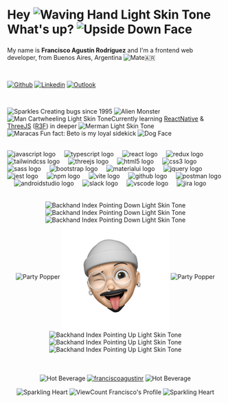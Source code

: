 # Hey <img src="https://raw.githubusercontent.com/Tarikul-Islam-Anik/Animated-Fluent-Emojis/master/Emojis/Hand%20gestures/Waving%20Hand%20Light%20Skin%20Tone.png" alt="Waving Hand Light Skin Tone" width="40" height="40" /> What's up? <img src="https://raw.githubusercontent.com/Tarikul-Islam-Anik/Telegram-Animated-Emojis/main/Smileys/Upside%20Down%20Face.webp" alt="Upside Down Face" width="40" height="40" />

###
<p align="left">My name is <b>Francisco Agustín Rodríguez</b> and I'm a frontend web developer, from Buenos Aires, Argentina <img src="https://raw.githubusercontent.com/Tarikul-Islam-Anik/Animated-Fluent-Emojis/master/Emojis/Food/Mate.png" alt="Mate" width="20" height="20" />🇦🇷</p>
<br/>

[![Github](https://img.shields.io/badge/-Github-000?style=flat&logo=Github&logoColor=white)](https://github.com/franciscoagustinr)
[![Linkedin](https://img.shields.io/badge/-LinkedIn-blue?style=flat&logo=Linkedin&logoColor=white)](https://www.linkedin.com/in/franciscoagustinr/)
[![Outlook](https://img.shields.io/badge/-Outlook-0078D4?style=flat&logo=Microsoft-Outlook&logoColor=white)](mailto:rodriguezfranciscoa@hotmail.com)

<br/>
<p align="left">
  <img src="https://raw.githubusercontent.com/Tarikul-Islam-Anik/Animated-Fluent-Emojis/master/Emojis/Activities/Sparkles.png" alt="Sparkles" width="40" height="40" />
  Creating bugs since 1995  <img src="https://raw.githubusercontent.com/Tarikul-Islam-Anik/Animated-Fluent-Emojis/master/Emojis/Smilies/Alien%20Monster.png" alt="Alien Monster" width="30" height="30" /> 
 <br>
  <img src="https://raw.githubusercontent.com/Tarikul-Islam-Anik/Animated-Fluent-Emojis/master/Emojis/People%20with%20activities/Man%20Cartwheeling%20Light%20Skin%20Tone.png" alt="Man Cartwheeling Light Skin Tone" width="40" height="40" />Currently learning <a href='https://reactnative.dev/'>ReactNative</a> & <a href='https://threejs.org/'>ThreeJS</a> (<a href='https://r3f.docs.pmnd.rs/getting-started/introduction'>R3F</a>) in deeper <img src="https://raw.githubusercontent.com/Tarikul-Islam-Anik/Animated-Fluent-Emojis/master/Emojis/People%20with%20professions/Merman%20Light%20Skin%20Tone.png" alt="Merman Light Skin Tone" width="40" height="40" /><br>
<img src="https://raw.githubusercontent.com/Tarikul-Islam-Anik/Animated-Fluent-Emojis/master/Emojis/Objects/Maracas.png" alt="Maracas" width="40" height="40" /> Fun fact: Beto is my loyal sidekick <img src="https://raw.githubusercontent.com/Tarikul-Islam-Anik/Animated-Fluent-Emojis/master/Emojis/Animals/Dog%20Face.png" alt="Dog Face" width="30" height="30" /> </p>
<br/>


<div align="left">
<div align="left">
  <img src="https://skillicons.dev/icons?i=js" height="40" alt="javascript logo"  />
  <img width="12" />
  <img src="https://skillicons.dev/icons?i=ts" height="40" alt="typescript logo"  />
  <img width="12" />
  <img src="https://skillicons.dev/icons?i=react" height="40" alt="react logo"  />
  <img width="12" />
  <img src="https://skillicons.dev/icons?i=redux" height="40" alt="redux logo"  />
  <img width="12" />
  <img src="https://cdn.simpleicons.org/tailwindcss/06B6D4" height="40" alt="tailwindcss logo"  />
  <img width="12" />
  <img src="https://skillicons.dev/icons?i=threejs" height="40" alt="threejs logo"  />
  <img width="12" />
  <img src="https://cdn.jsdelivr.net/gh/devicons/devicon/icons/html5/html5-original.svg" height="40" alt="html5 logo"  />
  <img width="12" />
  <img src="https://cdn.jsdelivr.net/gh/devicons/devicon/icons/css3/css3-original.svg" height="40" alt="css3 logo"  />
  <img width="12" />
  <img src="https://skillicons.dev/icons?i=sass" height="40" alt="sass logo"  />
  <img width="12" />
  <img src="https://cdn.simpleicons.org/bootstrap/7952B3" height="40" alt="bootstrap logo"  />
  <img width="12" />
  <img src="https://cdn.simpleicons.org/mui/007FFF" height="40" alt="materialui logo"  />
  <img width="12" />
  <img src="https://cdn.jsdelivr.net/gh/devicons/devicon/icons/jquery/jquery-original.svg" height="40" alt="jquery logo"  />
  <img width="12" />
  <img src="https://cdn.simpleicons.org/jest/C21325" height="40" alt="jest logo"  />
  <img width="12" />
  <img src="https://cdn.jsdelivr.net/gh/devicons/devicon/icons/npm/npm-original-wordmark.svg" height="40" alt="npm logo"  />
  <img width="12" />
  <img src="https://skillicons.dev/icons?i=vite" height="40" alt="vite logo"  />
  <img width="12" />
  <img src="https://skillicons.dev/icons?i=github" height="40" alt="github logo"  />
  <img width="12" />
  <img src="https://skillicons.dev/icons?i=postman" height="40" alt="postman logo"  />
  <img width="12" />
  <img src="https://skillicons.dev/icons?i=androidstudio" height="40" alt="androidstudio logo"  />
  <img width="12" />
  <img src="https://cdn.jsdelivr.net/gh/devicons/devicon/icons/slack/slack-original.svg" height="40" alt="slack logo"  />
  <img width="12" />
  <img src="https://skillicons.dev/icons?i=vscode" height="40" alt="vscode logo"  />
  <img width="12" />
  <img src="https://cdn.simpleicons.org/jira/0052CC" height="40" alt="jira logo"  />
</div>
</div>

<br/>
<br/>

<div align='center' width="100%">
  <img src="https://raw.githubusercontent.com/Tarikul-Islam-Anik/Animated-Fluent-Emojis/master/Emojis/Hand%20gestures/Backhand%20Index%20Pointing%20Down%20Light%20Skin%20Tone.png" alt="Backhand Index Pointing Down Light Skin Tone" width="50" height="50" /><img src="https://raw.githubusercontent.com/Tarikul-Islam-Anik/Animated-Fluent-Emojis/master/Emojis/Hand%20gestures/Backhand%20Index%20Pointing%20Down%20Light%20Skin%20Tone.png" alt="Backhand Index Pointing Down Light Skin Tone" width="50" height="50" /><img src="https://raw.githubusercontent.com/Tarikul-Islam-Anik/Animated-Fluent-Emojis/master/Emojis/Hand%20gestures/Backhand%20Index%20Pointing%20Down%20Light%20Skin%20Tone.png" alt="Backhand Index Pointing Down Light Skin Tone" width="50" height="50" />
</div>
<div align='center'>
 <img src="https://raw.githubusercontent.com/Tarikul-Islam-Anik/Animated-Fluent-Emojis/master/Emojis/Activities/Party%20Popper.png" alt="Party Popper" width="120" height="120" />  
  <a href='https://franciscoagustinr.github.io/'><img align="center" alt='Francisco' src="https://github.com/franciscoagustinr/francisco-portfolio/blob/master/src/assets/francisco-fun-photo.png" width="250" height="250" /></a>
  <img src="https://raw.githubusercontent.com/Tarikul-Islam-Anik/Animated-Fluent-Emojis/master/Emojis/Activities/Party%20Popper.png" alt="Party Popper" width="120" height="120" />
</div>
<div align='center'>
<img src="https://raw.githubusercontent.com/Tarikul-Islam-Anik/Animated-Fluent-Emojis/master/Emojis/Hand%20gestures/Backhand%20Index%20Pointing%20Up%20Light%20Skin%20Tone.png" alt="Backhand Index Pointing Up Light Skin Tone" width="50" height="50" /><img src="https://raw.githubusercontent.com/Tarikul-Islam-Anik/Animated-Fluent-Emojis/master/Emojis/Hand%20gestures/Backhand%20Index%20Pointing%20Up%20Light%20Skin%20Tone.png" alt="Backhand Index Pointing Up Light Skin Tone" width="50" height="50" /><img src="https://raw.githubusercontent.com/Tarikul-Islam-Anik/Animated-Fluent-Emojis/master/Emojis/Hand%20gestures/Backhand%20Index%20Pointing%20Up%20Light%20Skin%20Tone.png" alt="Backhand Index Pointing Up Light Skin Tone" width="50" height="50" />
</div>

<br/>
<br/>

<p align='center'>
 <img align='center' src="https://raw.githubusercontent.com/Tarikul-Islam-Anik/Animated-Fluent-Emojis/master/Emojis/Food/Hot%20Beverage.png" alt="Hot Beverage" width="50" height="50" />  
  <a href='https://cafecito.app/franciscoagustinr'> <img align="center" src="https://cdn.buymeacoffee.com/buttons/v2/default-yellow.png" height="50" width="250" alt="franciscoagustinr" /></a>  <img align='center' src="https://raw.githubusercontent.com/Tarikul-Islam-Anik/Animated-Fluent-Emojis/master/Emojis/Food/Hot%20Beverage.png" alt="Hot Beverage" width="50" height="50" />  
  <br/>
</p>
<div align='center'>
  <img align='center' src="https://raw.githubusercontent.com/Tarikul-Islam-Anik/Animated-Fluent-Emojis/master/Emojis/Smilies/Sparkling%20Heart.png" alt="Sparkling Heart" width="35" height="35" />
    <img align='center' alt="ViewCount Francisco's Profile" src="https://views.whatilearened.today/views/github/franciscoagustinr/franciscoagustinr.svg" width='100' />
  <img align='center' src="https://raw.githubusercontent.com/Tarikul-Islam-Anik/Animated-Fluent-Emojis/master/Emojis/Smilies/Sparkling%20Heart.png" alt="Sparkling Heart" width="35" height="35" />
  <br/>
</div>
